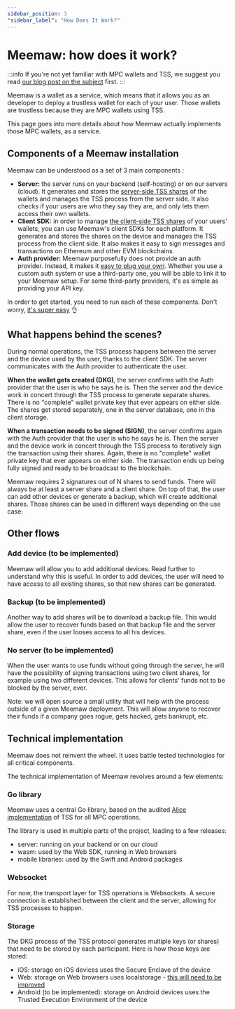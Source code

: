 ```yaml
---
sidebar_position: 3
"sidebar_label": "How Does It Work?"
---
```


# Meemaw: how does it work?

:::info
If you're not yet familiar with MPC wallets and TSS, we suggest you read [our blog post on the subject](/blog/mpc-wallet) first. 
:::

Meemaw is a wallet as a service, which means that it allows you as an developer to deploy a trustless wallet for each of your user. Those wallets are trustless because they are MPC wallets using TSS.

This page goes into more details about how Meemaw actually implements those MPC wallets, as a service.

## Components of a Meemaw installation

Meemaw can be understood as a set of 3 main components :
* **Server:** the server runs on your backend (self-hosting) or on our servers (cloud). It generates and stores the [server-side TSS shares](/blog/mpc-wallet) of the wallets and manages the TSS process from the server side. It also checks if your users are who they say they are, and only lets them access their own wallets.
* **Client SDK:** in order to manage [the client-side TSS shares](/blog/mpc-wallet) of your users' wallets, you can use Meemaw's client SDKs for each platform. It generates and stores the shares on the device and manages the TSS process from the client side. It also makes it easy to sign messages and transactions on Ethereum and other EVM blockchains.
* **Auth provider:** Meemaw purposefully does not provide an auth provider. Instead, it makes it [easy to plug your own](/docs/auth/integrate-auth). Whether you use a custom auth system or use a third-party one, you will be able to link it to your Meemaw setup. For some third-party providers, it's as simple as providing your API key.

In order to get started, you need to run each of these components. Don't worry, [it's super easy](/docs/getting-started) 👌

## What happens behind the scenes?

During normal operations, the TSS process happens between the server and the device used by the user, thanks to the client SDK. The server communicates with the Auth provider to authenticate the user.

**When the wallet gets created (DKG)**, the server confirms with the Auth provider that the user is who he says he is. Then the server and the device work in concert through the TSS process to generate separate shares. There is no "complete" wallet private key that ever appears on either side. The shares get stored separately, one in the server database, one in the client storage.

**When a transaction needs to be signed (SIGN)**, the server confirms again with the Auth provider that the user is who he says he is. Then the server and the device work in concert through the TSS process to iteratively sign the transaction using their shares. Again, there is no "complete" wallet private key that ever appears on either side. The transaction ends up being fully signed and ready to be broadcast to the blockchain.

Meemaw requires 2 signatures out of N shares to send funds. There will always be at least a server share and a client share. On top of that, the user can add other devices or generate a backup, which will create additional shares. Those shares can be used in different ways depending on the use case:

## Other flows

### Add device (to be implemented)
Meemaw will allow you to add additional devices. Read further to understand why this is useful. In order to add devices, the user will need to have access to all existing shares, so that new shares can be generated.

### Backup (to be implemented)
Another way to add shares will be to download a backup file. This would allow the user to recover funds based on that backup file and the server share, even if the user looses access to all his devices.

### No server (to be implemented)
When the user wants to use funds without going through the server, he will have the possibility of signing transactions using two client shares, for example using two different devices. This allows for clients' funds not to be blocked by the server, ever. 

Note: we will open source a small utility that will help with the process outside of a given Meemaw deployment. This will allow anyone to recover their funds if a company goes rogue, gets hacked, gets bankrupt, etc.

## Technical implementation

Meemaw does not reinvent the wheel. It uses battle tested technologies for all critical components.

The technical implementation of Meemaw revolves around a few elements:

### Go library
Meemaw uses a central Go library, based on the audited [Alice implementation](https://github.com/getamis/alice) of TSS for all MPC operations.

The library is used in multiple parts of the project, leading to a few releases:
- server: running on your backend or on our cloud
- wasm: used by the Web SDK, running in Web browsers
- mobile libraries: used by the Swift and Android packages

### Websocket
For now, the transport layer for TSS operations is Websockets. A secure connection is established between the client and the server, allowing for TSS processes to happen.

### Storage
The DKG process of the TSS protocol generates multiple keys (or shares) that need to be stored by each participant. Here is how those keys are stored:
- iOS: storage on iOS devices uses the Secure Enclave of the device
- Web: storage on Web browsers uses localstorage - [this will need to be improved](/docs/client/web)
- Android (to be implemented): storage on Android devices uses the Trusted Execution Environment of the device